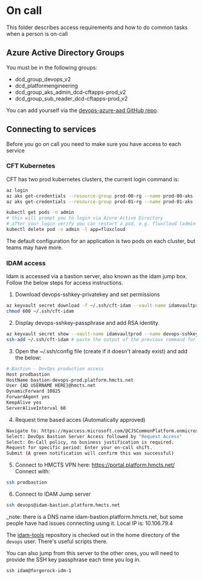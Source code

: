 # On call

This folder describes access requirements and how to do common tasks when a person is on-call

## Azure Active Directory Groups

You must be in the following groups:

* dcd_group_devops_v2
* dcd_platformengineering
* dcd_group_aks_admin_dcd-cftapps-prod_v2
* dcd_group_sub_reader_dcd-cftapps-prod_v2

You can add yourself via the [devops-azure-aad GitHub repo](https://github.com/hmcts/devops-azure-ad/blob/master/users/prod_users.yml).

## Connecting to services

Before you go on call you need to make sure you have access to each service

### CFT Kubernetes

CFT has two prod kubernetes clusters, the current login command is:

```bash
az login
az aks get-credentials --resource-group prod-00-rg --name prod-00-aks --subscription DCD-CFTAPPS-PROD --overwrite
az aks get-credentials --resource-group prod-01-rg --name prod-01-aks --subscription DCD-CFTAPPS-PROD --overwrite

kubectl get pods -n admin
# this will prompt you to login via Azure Active Directory
# after your login verify you can restart a pod, e.g. fluxcloud (admin notifying service, downtime doesn't matter)
kubectl delete pod -n admin -l app=fluxcloud
```
The default configuration for an application is two pods on each cluster, but teams may have more.


### IDAM access

Idam is accessed via a bastion server, also known as the idam jump box. Follow the below steps for access instructions.

1. Download devops-sshkey-privatekey and set permissions
```bash
az keyvault secret download -f ~/.ssh/cft-idam --vault-name idamvaultprod --name devops-ssh-privatekey
chmod 600 ~/.ssh/cft-idam
```
2. Display devops-sshkey-passphrase and add RSA identity. 
```bash
az keyvault secret show --vault-name idamvaultprod --name devops-sshkey-passphrase --query value -o tsv
ssh-add ~/.ssh/cft-idam # paste the output of the previous command for the passphrase
```
3. Open the ~/.ssh/config file (create if it doesn't already exist) and add the below:
```bash
# Bastion - DevOps production access
Host prodbastion
HostName bastion-devops-prod.platform.hmcts.net
User {AD USERNAME HERE}@hmcts.net
DynamicForward 10825
ForwardAgent yes
KeepAlive yes
ServerAliveInterval 60
```
4. Request time based acces (Automatically approved)
```bash
Navigate to: https://myaccess.microsoft.com/@CJSCommonPlatform.onmicrosoft.com#/access-packages
Select: DevOps Bastion Server Access followed by "Request Access"
Select: On-Call policy, no business justification is required.
Request for specific period: Enter your on-call shift.
Submit (A green notification will confirm this was successful)
```
5. Connect to HMCTS VPN here: https://portal.platform.hmcts.net/
Connect with:
```bash
ssh prodbastion
```
6. Connect to IDAM Jump server
```bash
ssh devops@idam-bastion.platform.hmcts.net
```


_note: there is a DNS name idam-bastion.platform.hmcts.net, but some people have had issues connecting using it. Local IP is: 10.106.79.4

The [idam-tools](https://github.com/hmcts/idam-tools) repository is checked out in the home directory of the `devops` user.
There's useful scripts there.

You can also jump from this server to the other ones, you will need to provide the SSH key passphrase each time you log in.

```command
ssh idam@forgerock-idm-1
```
